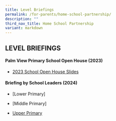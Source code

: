 ```yaml
---
title: Level Briefings
permalink: /for-parents/home-school-partnership/
description: ""
third_nav_title: Home School Partnership
variant: markdown
---
```

## LEVEL BRIEFINGS




#### Palm View Primary School Open House   (2023)
* [2023 School Open House Slides](/files/For%20Parents%20(2023)/2023%20palm%20view%20open%20house%20slides.pdf)

#### Briefing by School Leaders (2024)

*  [Lower Primary]

* [Middle Primary]
* [Upper Primary](/files/For%20Parents%20(2024)/Upper_Primary_Briefing_to_Parents_2_Feb_2024.pdf)